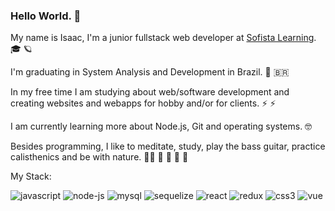 ### Hello World. 👋

My name is Isaac, I'm a junior fullstack web developer at [Sofista Learning](https://sofista.com.br/). 🎓 🪐

I'm graduating in System Analysis and Development in Brazil. 📖 🇧🇷

In my free time I am studying about web/software development and creating websites and webapps for hobby and/or for clients. ⚡ ⚡

I am currently learning more about Node.js, Git and operating systems. 🤓

Besides programming, I like to meditate, study, play the bass guitar, practice calisthenics and be with nature. 🧘‍♂️ 🧠 🎸 💪 🌳

My Stack:

![javascript](https://user-images.githubusercontent.com/37576563/160047811-bab27e83-35d6-4a27-925b-9b996c573a49.png)
![node-js](https://user-images.githubusercontent.com/37576563/160046386-57c9f15f-1876-4bfc-a265-49c2e4eefa89.png)
![mysql](https://user-images.githubusercontent.com/37576563/160047582-d90a2605-61d9-4a8d-a6eb-1ef781e33eeb.png)
![sequelize](https://user-images.githubusercontent.com/37576563/160049581-ef32f180-80a6-4d2b-8324-2e3482515dab.png)
![react](https://user-images.githubusercontent.com/37576563/160046597-131c748c-9609-4836-a8da-678345d29537.png)
![redux](https://user-images.githubusercontent.com/37576563/160047687-15f0aa28-fdce-477d-b543-32131f4ae318.png)
![css3](https://user-images.githubusercontent.com/37576563/160049767-681ac93d-64d8-4120-b340-267d58c4e09e.png)
![vue](https://user-images.githubusercontent.com/37576563/160049918-1bc9b2da-c5b4-40ea-b1b9-3cf9641815d2.png)
